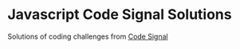 # Javascript Code Signal Solutions

Solutions of coding challenges from [Code Signal](https://codesignal.com/)
